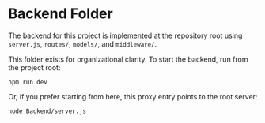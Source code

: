 # Backend Folder

The backend for this project is implemented at the repository root using `server.js`, `routes/`, `models/`, and `middleware/`.

This folder exists for organizational clarity. To start the backend, run from the project root:

```
npm run dev
```

Or, if you prefer starting from here, this proxy entry points to the root server:

```
node Backend/server.js
```
